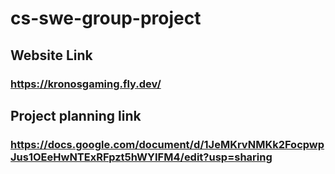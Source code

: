 # cs-swe-group-project

## Website Link
### https://kronosgaming.fly.dev/
## Project planning link
### https://docs.google.com/document/d/1JeMKrvNMKk2FocpwpJus1OEeHwNTExRFpzt5hWYIFM4/edit?usp=sharing
